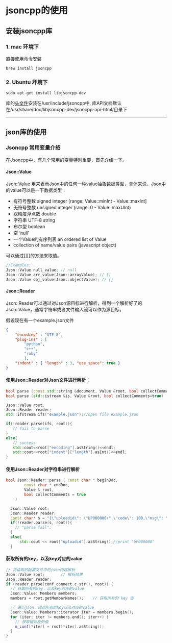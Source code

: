 # jsoncpp的使用

## 安装jsoncpp库

### 1. mac 环境下

直接使用命令安装

```shell
brew install jsoncpp
```

### 2. Ubuntu 坏境下

```shell
sudo apt-get install libjsoncpp-dev
```

库的[头文件](https://so.csdn.net/so/search?q=头文件&spm=1001.2101.3001.7020)安装在/usr/include/jsoncpp中, 库API文档默认在/usr/share/doc/libjsoncpp-dev/jsoncpp-api-html/目录下

---

## json库的使用

### Jsoncpp 常用变量介绍

在Jsoncpp中，有几个常用的变量特别重要，首先介绍一下。

#### Json::Value

Json::Value 用来表示Json中的任何一种value抽象数据类型，具体来说，Json中的value可以是一下数据类型：

*   有符号整数 signed integer [range: Value::minInt - Value::maxInt]
*   无符号整数 unsigned integer (range: 0 - Value::maxUInt)
*   双精度浮点数 double
*   字符串 UTF-8 string
*   布尔型 boolean
*   空 ‘null’
*   一个Value的有序列表 an ordered list of Value
*   collection of name/value pairs (javascript object)

可以通过[][]的方法来取值。
```c++
//Examples:
Json::Value null_value; // null
Json::Value arr_value(Json::arrayValue); // []
Json::Value obj_value(Json::objectValue); // {}
```

#### Json::Reader

Json::Reader可以通过对Json源目标进行解析，得到一个解析好了的Json::Value，通常字符串或者文件输入流可以作为源目标。

假设现在有一个example.json文件

``` json
{
    "encoding" : "UTF-8",
    "plug-ins" : [
        "python",
        "c++",
        "ruby"
        ],
    "indent" : { "length" : 3, "use_space": true }
}
```

#### 使用Json::Reader对Json文件进行解析：

``` c++
bool parse (const std::string &document, Value &root, bool collectComments=true)
bool parse (std::istream &is, Value &root, bool collectComments=true)
```

```c++
Json::Value root;
Json::Reader reader;
std::ifstream ifs("example.json");//open file example.json

if(!reader.parse(ifs, root)){
   // fail to parse
}
else{
   // success
   std::cout<<root["encoding"].asString()<<endl;
   std::cout<<root["indent"]["length"].asInt()<<endl;
}
```

#### 使用Json::Reader对字符串进行解析

```c++
bool Json::Reader::parse ( const char * beginDoc,
        const char * endDoc,
        Value & root,
        bool collectComments = true 
    )   
```

```c++
  Json::Value root;
  Json::Reader reader;
  const char* s = "{\"uploadid\": \"UP000000\",\"code\": 100,\"msg\": \"\",\"files\": \"\"}"; 
  if(!reader.parse(s, root)){
    // "parse fail";
  }
  else{
      std::cout << root["uploadid"].asString();//print "UP000000"
  }
```

#### 获取所有的key，以及key对应的value

```c++
// 将读取的配置文件中的json内容解析
Json::Value root;       // 解析结果
Json::Reader reader;
if (reader.parse(conf_connect.c_str(), root)) {
  // 获取所有的key，以及key对应的value
  Json::Value::Members members;
  members = root.getMemberNames();    // 获取所有的 key 值

  // 遍历json，得到所有的key以及对应的value
  Json::Value::Members::iterator iter = members.begin();
  for (iter; iter != members.end(); iter++) {
    // 获取键对应的值
    m_conf[*iter] = root[*iter].asString();
  }
}
```

